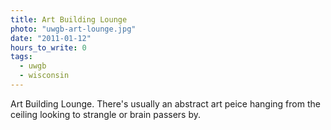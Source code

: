 ```yaml
---
title: Art Building Lounge
photo: "uwgb-art-lounge.jpg"
date: "2011-01-12"
hours_to_write: 0
tags:
  - uwgb
  - wisconsin
---
```


Art Building Lounge. There's usually an abstract art peice hanging from the ceiling looking to strangle or brain passers by. 
